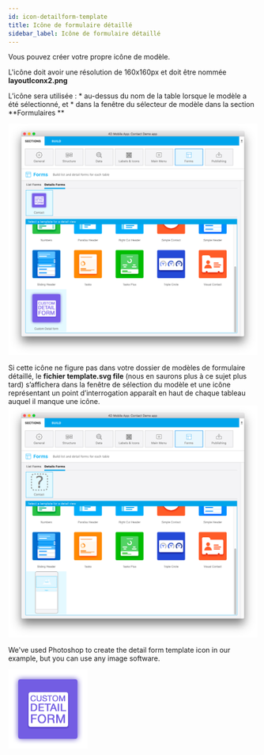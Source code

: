 ```yaml
---
id: icon-detailform-template
title: Icône de formulaire détaillé
sidebar_label: Icône de formulaire détaillé
---
```

Vous pouvez créer votre propre icône de modèle.

L'icône doit avoir une résolution de 160x160px et doit être nommée **layoutIconx2.png**

L’icône sera utilisée : * au-dessus du nom de la table lorsque le modèle a été sélectionné, et * dans la fenêtre du sélecteur de modèle dans la section **Formulaires **

![Custom detailform template](assets/custom-detailform/custom-detailform-template.png)

Si cette icône ne figure pas dans votre dossier de modèles de formulaire détaillé, le **fichier template.svg file** (nous en saurons plus à ce sujet plus tard) s’affichera dans la fenêtre de sélection du modèle et une icône représentant un point d’interrogation apparaît en haut de chaque tableau auquel il manque une icône. ![Missing listform icon custom template](assets/custom-detailform/missing-detailform-icon-custom-template.png)

We've used Photoshop to create the detail form template icon in our example, but you can use any image software.

![Custom listform template icon](assets/custom-detailform/custom-detail-form-icon.png)